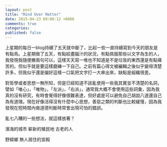 ```yaml
---
layout: post
title: "Mind Over Matter"
date: 2015-04-23 09:06:12 +0800
comments: true
categories: 
published: false
---
```


上星期的每日一blog持續了五天就中斷了，比起一些一直持續寫到今天的朋友是有點鳥。上星期做了五天，有點絞盡腦汁的狀況，有點佩服那些以文字為生的人，我發現我隨便撇兩句可以，這樣天天寫一堆也不知道是不是垃圾的東西還是有點痛苦的。但似乎就是要這樣磨練一下自己。之前有篇心得文被編輯之後似乎變得清楚許多，但我似乎還是偏好這樣一口氣把文字打一大串出來，缺點是組織很差。

對哲學或者思想一無所知，但是已經知道不該亂使用一些我其實並不清楚的名詞，譬如「唯心」，「唯物」，「左派」，「右派」，通常我大概不會使用這些詞彙，因為我真的沒有研究，有時會覺得好像很難表達，但好處是可以避免自己胡說八道還自己為有道理。現在好像活得沒有什麼中心思想，善惡之類的判斷也比較緩慢，因為我發現在短時間內做道德判斷時常會出現可怕的錯誤。

亂七八糟的一些想法，就這樣放著？

濱海的城市
嶄新的殖民地
古老的人

野蟑螂
無人居住的宮殿
